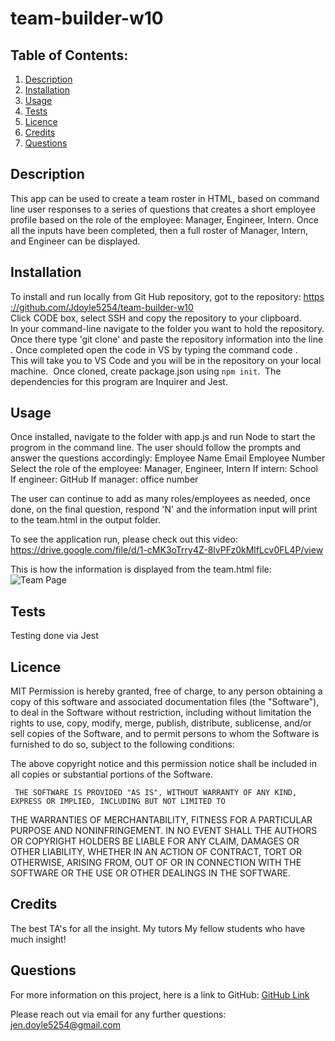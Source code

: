 # team-builder-w10
## Table of Contents:
  1. [Description](#Description)
  2. [Installation](#Installation)
  3. [Usage](#Usage)
  4. [Tests](#Tests)
  5. [Licence](#Licence)
  6. [Credits](#Credits)
  7. [Questions](#Questions) 

## Description
This app can be used to create a team roster in HTML, based on command line user responses to a series of questions that creates a short employee profile based on the role of the employee: Manager, Engineer, Intern.  Once all the inputs have been completed, then a full roster of Manager, Intern, and Engineer can be displayed.  


## Installation
To install and run locally from Git Hub repository, got to the repository: https://github.com/Jdoyle5254/team-builder-w10 
Click CODE box, select SSH and copy the repository to your clipboard.
In your command-line navigate to the folder you want to hold the repository.
Once there type 'git clone' and paste the repository information into the line.
Once completed open the code in VS by typing the command code .
This will take you to VS Code and you will be in the repository on your local machine.  Once cloned,
create package.json using `npm init`.  The dependencies for this program are Inquirer and Jest.    

## Usage
Once installed, navigate to the folder with app.js and run Node to start the progrom in the command line.  The user should follow the prompts and answer the questions accordingly: 
Employee Name
Email
Employee Number
Select the role of the employee:  Manager, Engineer, Intern
If intern: School
If engineer: GitHub
If manager: office number

The user can continue to add as many roles/employees as needed, once done, on the final question, respond 'N' and the information input will print to the team.html in the output folder.       

To see the application run, please check out this video:
https://drive.google.com/file/d/1-cMK3oTrry4Z-8lvPFz0kMlfLcv0FL4P/view

This is how the information is displayed from the team.html file: 
![Team Page](https://user-images.githubusercontent.com/69594945/101822831-8c472680-3aef-11eb-981e-a087f7b63ba0.PNG)



## Tests
Testing done via Jest 

## Licence
MIT
Permission is hereby granted, free of charge, to any person obtaining a copy of this software and associated 
documentation files (the "Software"), to deal in the Software without restriction, including without limitation the 
rights to use, copy, modify, merge, publish, distribute, sublicense, and/or sell copies of the Software, and to 
permit persons to whom the Software is furnished to do so, subject to the following conditions: 
 
 The above copyright notice and this permission notice shall be included in all copies or substantial portions of 
the Software. 
 
 	 THE SOFTWARE IS PROVIDED "AS IS", WITHOUT WARRANTY OF ANY KIND, EXPRESS OR IMPLIED, INCLUDING BUT NOT LIMITED TO 
THE WARRANTIES OF MERCHANTABILITY, FITNESS FOR A PARTICULAR PURPOSE AND NONINFRINGEMENT. IN NO EVENT SHALL THE 
AUTHORS OR COPYRIGHT HOLDERS BE LIABLE FOR ANY CLAIM, DAMAGES OR OTHER LIABILITY, WHETHER IN AN ACTION OF 
CONTRACT, TORT OR OTHERWISE, ARISING FROM, OUT OF OR IN CONNECTION WITH THE SOFTWARE OR THE USE OR OTHER 
DEALINGS IN THE SOFTWARE.

## Credits
The best TA's for all the insight. 
My tutors 
My fellow students who have much insight! 
 
 

## Questions
For more information on this project, here is a link to GitHub:
[GitHub Link](https://github.com/jdoyle5254)

Please reach out via email for any further questions:
jen.doyle5254@gmail.com
